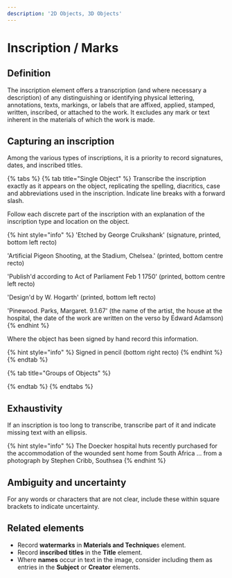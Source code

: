 ```yaml
---
description: '2D Objects, 3D Objects'
---
```


# Inscription / Marks

## Definition

The inscription element offers a transcription \(and where necessary a description\) of any distinguishing or identifying physical lettering, annotations, texts, markings, or labels that are affixed, applied, stamped, written, inscribed, or attached to the work. It excludes any mark or text inherent in the materials of which the work is made.

## Capturing an inscription

Among the various types of inscriptions, it is a priority to record signatures, dates, and inscribed titles.

{% tabs %}
{% tab title="Single Object" %}
Transcribe the inscription exactly as it appears on the object, replicating the spelling, diacritics, case and abbreviations used in the inscription. Indicate line breaks with a forward slash.

Follow each discrete part of the inscription with an explanation of the inscription type and location on the object.

{% hint style="info" %}
'Etched by George Cruikshank' \(signature, printed, bottom left recto\)

'Artificial Pigeon Shooting, at the Stadium, Chelsea.' \(printed, bottom centre recto\)

'Publish'd according to Act of Parliament Feb 1 1750' \(printed, bottom centre left recto\)

'Design'd by W. Hogarth' \(printed, bottom left recto\) 

'Pinewood. Parks, Margaret. 9.1.67' \(the name of the artist, the house at the hospital, the date of the work are written on the verso by Edward Adamson\)
{% endhint %}

Where the object has been signed by hand record this information. 

{% hint style="info" %}
Signed in pencil \(bottom right recto\)
{% endhint %}
{% endtab %}

{% tab title="Groups of Objects" %}

{% endtab %}
{% endtabs %}

## Exhaustivity

If an inscription is too long to transcribe, transcribe part of it and indicate missing text with an ellipsis.

{% hint style="info" %}
The Doecker hospital huts recently purchased for  the accommodation of the wounded sent home from South Africa ... from a photograph by Stephen Cribb, Southsea
{% endhint %}

## Ambiguity and uncertainty

For any words or characters that are not clear, include these within square brackets to indicate uncertainty.

## Related elements

* Record **watermarks** in **Materials and Technique**s element.
* Record **inscribed titles** in the **Title** element. 
* Where **names** occur in text in the image, consider including them as entries in the **Subject** or **Creator** elements. 

